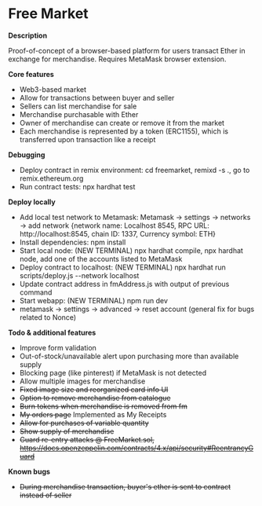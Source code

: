 # Free Market

**Description**

Proof-of-concept of a browser-based platform for users transact Ether in exchange for merchandise. Requires MetaMask browser extension.


**Core features**

 - Web3-based market
 - Allow for transactions between buyer and seller
 - Sellers can list merchandise for sale 
 - Merchandise purchasable with Ether
 - Owner of merchandise can create or remove it from the market
 - Each merchandise is represented by a token (ERC1155), which is transferred upon transaction like a receipt


**Debugging**

 - Deploy contract in remix environment: cd freemarket, remixd -s ., go to remix.ethereum.org
 - Run contract tests: npx hardhat test


**Deploy locally**
 
 - Add local test network to Metamask: Metamask -> settings -> networks -> add network {network name: Localhost 8545, RPC URL: http://localhost:8545, chain ID: 1337, Currency symbol: ETH}
 - Install dependencies: npm install
 - Start local node: (NEW TERMINAL) npx hardhat compile, npx hardhat node, add one of the accounts listed to MetaMask
 - Deploy contract to localhost: (NEW TERMINAL) npx hardhat run scripts/deploy.js --network localhost
 - Update contract address in fmAddress.js with output of previous command
 - Start webapp: (NEW TERMINAL) npm run dev
 - metamask -> settings -> advanced -> reset account (general fix for bugs related to Nonce)


**Todo & additional features**

 - Improve form validation
 - Out-of-stock/unavailable alert upon purchasing more than available supply
 - Blocking page (like pinterest) if MetaMask is not detected
 - Allow multiple images for merchandise
 - ~~Fixed image size and reorganized card info UI~~
 - ~~Option to remove merchandise from catalogue~~
 - ~~Burn tokens when merchandise is removed from fm~~
 - ~~My orders page~~ Implemented as My Receipts
 - ~~Allow for purchases of variable quantity~~
 - ~~Show supply of merchandise~~
 - ~~Guard re-entry attacks @ FreeMarket.sol, https://docs.openzeppelin.com/contracts/4.x/api/security#ReentrancyGuard~~

 **Known bugs**

 - ~~During merchandise transaction, buyer's ether is sent to contract instead of seller~~

